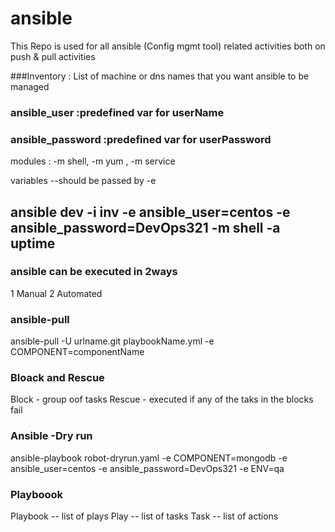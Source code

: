 # ansible
This Repo is used for all ansible (Config mgmt tool) related activities both on push & pull activities


###Inventory : List of machine or dns names that you want ansible to be managed


### ansible_user :predefined var for userName
### ansible_password :predefined var for userPassword


modules : -m shell, -m yum , -m service

variables --should be passed by -e  
## ansible dev -i inv  -e ansible_user=centos -e ansible_password=DevOps321 -m shell -a uptime

### ansible can be executed in 2ways

1 Manual
2 Automated

### ansible-pull


ansible-pull -U urlname.git playbookName.yml -e COMPONENT=componentName


### Bloack and Rescue

Block - group oof tasks
Rescue - executed if any of the taks in the blocks fail

### Ansible -Dry run

ansible-playbook robot-dryrun.yaml -e COMPONENT=mongodb -e ansible_user=centos -e ansible_password=DevOps321 -e ENV=qa


### Playboook

Playbook -- list of plays
Play     -- list of tasks
Task     -- list of actions 

